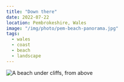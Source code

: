 ```yaml
---
title: "Down there"
date: 2022-07-22
location: Pembrokeshire, Wales
image: "/img/photo/pem-beach-panorama.jpg"
tags:
  - wales
  - coast
  - beach
  - landscape
---
```


![A beach under cliffs, from above](/img/photo/pem-beach-panorama.jpg)
